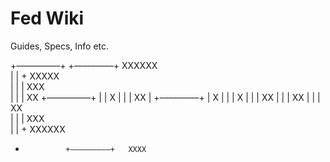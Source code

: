 Fed Wiki
====

Guides, Specs, Info etc.

+––––––––––+   +–––––––––+   XXXXXX        
|              |             +    XXXXX    
|              |             |        XXX  
|              |             |          XX 
+––––––––––+   |             |           X 
|              |             |           XX
|              +–––––––––+   |            X
|              |             |            X
|              |             |           XX
|              |             |          XX 
|              |             |         XX  
|              |             |       XXX   
|              |             +  XXXXXX     
+              +–––––––––+   XXXX        
